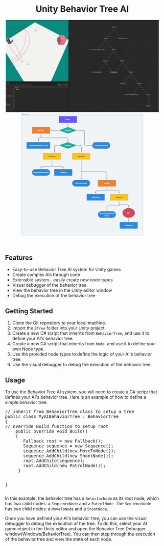 <!DOCTYPE html>
<html>
<head>
</head>
<body>
	<header>
		<h1>Unity Behavior Tree AI</h1>
  <img src="imgs/btree1.gif" width="500" height="300">
   <img src="imgs/btree2.png" width="400" height="400">
	</header>
	<section>
		<h2>Features</h2>
		<ul>
			<li>Easy-to-use Behavior Tree AI system for Unity games</li>
			<li>Create complex AIs through code</li>
			<li>Extensible system - easily create new node types</li>
			<li>Visual debugger of the behavior tree</li>
			<li>View the behavior tree in the Unity editor window</li>
			<li>Debug the execution of the behavior tree</li>
		</ul>
	</section>
	<section>
		<h2>Getting Started</h2>
		<ol>
			<li>Clone the Git repository to your local machine.</li>
			<li>Import the <code>BTree</code> folder into your Unity project.</li>
			<li>Create a new C# script that inherits from <code>BehaviorTree</code>, and use it to define your AI's behavior tree.</li>
   <li>Create a new C# script that inherits from <code>Node</code>, and use it to define your own Node type.</li>
			<li>Use the provided node types to define the logic of your AI's behavior tree.</li>
			<li>Use the visual debugger to debug the execution of the behavior tree.</li>
		</ol>
	</section>
	<section>
		<h2>Usage</h2>
		<p>To use the Behavior Tree AI system, you will need to create a C# script that defines your AI's behavior tree. Here is an example of how to define a simple behavior tree:</p>
		<pre>
// inherit from BehaviorTree class to setup a tree
public class MyAIBehaviorTree : BehaviorTree
{
// override Build function to setup root
    public override void Build()
    {
       Fallback root = new Fallback();
       Sequence sequence = new Sequence();
       sequence.AddChild(new MoveToNode());
       sequence.AddChild(new ShootNode());
       root.AddChild(sequence);
       root.AddChild(new PatrolNode());
     }
    
  }
</pre>
<p>In this example, the behavior tree has a <code>SelectorNode</code> as its root node, which has two child nodes: a <code>SequenceNode</code> and a <code>PatrolNode</code>. The <code>SequenceNode</code> has two child nodes: a <code>MoveToNode</code> and a <code>ShootNode</code>.</p>
<p>Once you have defined your AI's behavior tree, you can use the visual debugger to debug the execution of the tree. To do this, select your AI game object in the Unity editor and open the Behavior Tree Debugger window(Windows/BehaviorTree). You can then step through the execution of the behavior tree and view the state of each node.</p>
</section>
</body>
</html>
